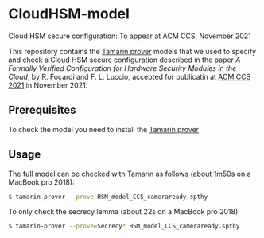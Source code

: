 # CloudHSM-model
Cloud HSM secure configuration: To appear at ACM CCS, November 2021

This repository contains the [Tamarin prover](https://tamarin-prover.github.io/) models that we used to specify and check a Cloud HSM secure configuration described in the paper *A Formally Verified Configuration for Hardware Security Modules in the Cloud*, by R. Focardi and F. L. Luccio, accepted for publicatin at [ACM CCS 2021](https://www.sigsac.org/ccs/CCS2021/) in November 2021.

## Prerequisites

To check the model you need to install the [Tamarin prover](https://tamarin-prover.github.io/)

## Usage

The full model can be checked with Tamarin as follows (about 1m50s on a MacBook pro 2018):

```bash
$ tamarin-prover --prove HSM_model_CCS_cameraready.spthy
```

To only check the secrecy lemma (about 22s on a MacBook pro 2018):

```bash
$ tamarin-prover --prove=Secrecy* HSM_model_CCS_cameraready.spthy

```


